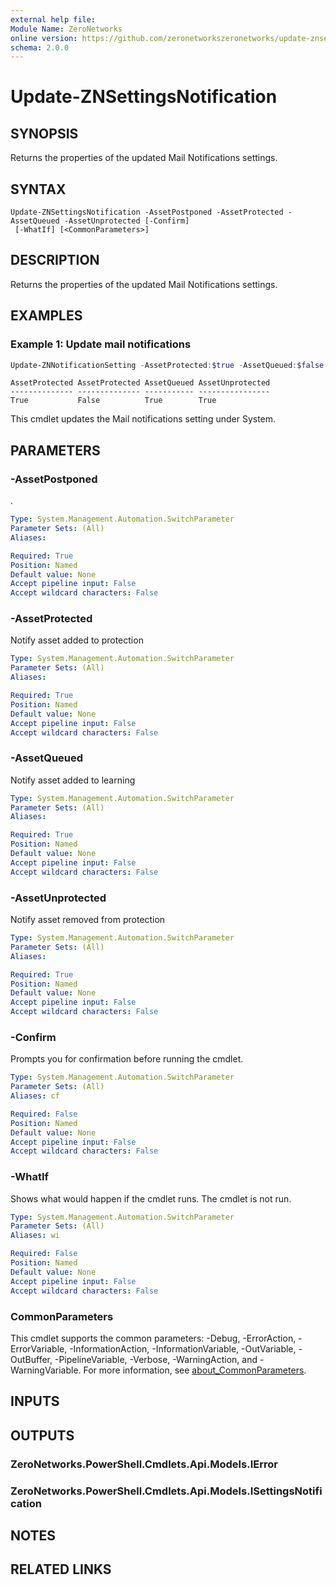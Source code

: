 ```yaml
---
external help file:
Module Name: ZeroNetworks
online version: https://github.com/zeronetworkszeronetworks/update-znsettingsnotification
schema: 2.0.0
---
```


# Update-ZNSettingsNotification

## SYNOPSIS
Returns the properties of the updated Mail Notifications settings.

## SYNTAX

```
Update-ZNSettingsNotification -AssetPostponed -AssetProtected -AssetQueued -AssetUnprotected [-Confirm]
 [-WhatIf] [<CommonParameters>]
```

## DESCRIPTION
Returns the properties of the updated Mail Notifications settings.

## EXAMPLES

### Example 1: Update mail notifications
```powershell
Update-ZNNotificationSetting -AssetProtected:$true -AssetQueued:$false -AssetUnprotected:$true -AssetPostponed:$true
```

```output
AssetProtected AssetProtected AssetQueued AssetUnprotected
-------------- -------------- ----------- ----------------
True           False          True        True
```

This cmdlet updates the Mail notifications setting under System.

## PARAMETERS

### -AssetPostponed
.

```yaml
Type: System.Management.Automation.SwitchParameter
Parameter Sets: (All)
Aliases:

Required: True
Position: Named
Default value: None
Accept pipeline input: False
Accept wildcard characters: False
```

### -AssetProtected
Notify asset added to protection

```yaml
Type: System.Management.Automation.SwitchParameter
Parameter Sets: (All)
Aliases:

Required: True
Position: Named
Default value: None
Accept pipeline input: False
Accept wildcard characters: False
```

### -AssetQueued
Notify asset added to learning

```yaml
Type: System.Management.Automation.SwitchParameter
Parameter Sets: (All)
Aliases:

Required: True
Position: Named
Default value: None
Accept pipeline input: False
Accept wildcard characters: False
```

### -AssetUnprotected
Notify asset removed from protection

```yaml
Type: System.Management.Automation.SwitchParameter
Parameter Sets: (All)
Aliases:

Required: True
Position: Named
Default value: None
Accept pipeline input: False
Accept wildcard characters: False
```

### -Confirm
Prompts you for confirmation before running the cmdlet.

```yaml
Type: System.Management.Automation.SwitchParameter
Parameter Sets: (All)
Aliases: cf

Required: False
Position: Named
Default value: None
Accept pipeline input: False
Accept wildcard characters: False
```

### -WhatIf
Shows what would happen if the cmdlet runs.
The cmdlet is not run.

```yaml
Type: System.Management.Automation.SwitchParameter
Parameter Sets: (All)
Aliases: wi

Required: False
Position: Named
Default value: None
Accept pipeline input: False
Accept wildcard characters: False
```

### CommonParameters
This cmdlet supports the common parameters: -Debug, -ErrorAction, -ErrorVariable, -InformationAction, -InformationVariable, -OutVariable, -OutBuffer, -PipelineVariable, -Verbose, -WarningAction, and -WarningVariable. For more information, see [about_CommonParameters](http://go.microsoft.com/fwlink/?LinkID=113216).

## INPUTS

## OUTPUTS

### ZeroNetworks.PowerShell.Cmdlets.Api.Models.IError

### ZeroNetworks.PowerShell.Cmdlets.Api.Models.ISettingsNotification

## NOTES

## RELATED LINKS

